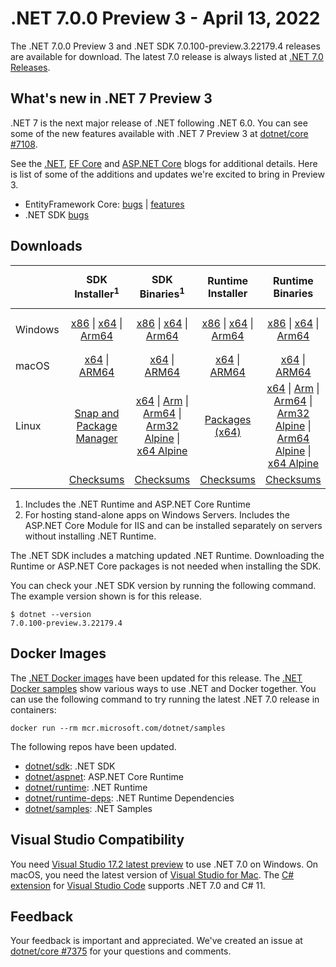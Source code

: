 # .NET 7.0.0 Preview 3  - April 13, 2022

The .NET 7.0.0 Preview 3 and .NET SDK 7.0.100-preview.3.22179.4 releases are available for download. The latest 7.0 release is always listed at [.NET 7.0 Releases](../README.md).

## What's new in .NET 7 Preview 3

.NET 7 is the next major release of .NET following .NET 6.0. You can see some of the new features available with .NET 7 Preview 3 at [dotnet/core #7108](https://github.com/dotnet/core/issues/7108).

See the [.NET][dotnet-blog], [EF Core][ef-blog] and [ASP.NET Core][aspnet-blog] blogs for additional details.
Here is list of some of the additions and updates we're excited to bring in Preview 3.

* EntityFramework Core: [bugs][ef_bugs] | [features][ef_features]
* .NET SDK [bugs][sdk_bugs]

## Downloads

|           | SDK Installer<sup>1</sup>                        | SDK Binaries<sup>1</sup>                 | Runtime Installer                                        | Runtime Binaries                                 | ASP.NET Core Runtime           |Windows Desktop Runtime          |
| --------- | :------------------------------------------:     | :----------------------:                 | :---------------------------:                            | :-------------------------:                      | :-----------------:            | :-----------------:            |
| Windows   | [x86][dotnet-sdk-win-x86.exe] \| [x64][dotnet-sdk-win-x64.exe] \| [Arm64][dotnet-sdk-win-arm64.exe] | [x86][dotnet-sdk-win-x86.zip] \| [x64][dotnet-sdk-win-x64.zip] \|  [Arm64][dotnet-sdk-win-arm64.zip] | [x86][dotnet-runtime-win-x86.exe] \| [x64][dotnet-runtime-win-x64.exe] \| [Arm64][dotnet-runtime-win-arm64.exe] | [x86][dotnet-runtime-win-x86.zip] \| [x64][dotnet-runtime-win-x64.zip] \| [Arm64][dotnet-runtime-win-arm64.zip] | [x86][aspnetcore-runtime-win-x86.exe] \| [x64][aspnetcore-runtime-win-x64.exe] \|<br/> [Hosting Bundle][dotnet-hosting-win.exe]<sup>2</sup> | [x86][windowsdesktop-runtime-win-x86.exe] \| [x64][windowsdesktop-runtime-win-x64.exe] \| [Arm64][windowsdesktop-runtime-win-arm64.exe] |
| macOS     | [x64][dotnet-sdk-osx-x64.pkg] \| [ARM64][dotnet-sdk-osx-arm64.pkg] | [x64][dotnet-sdk-osx-x64.tar.gz] \| [ARM64][dotnet-sdk-osx-arm64.tar.gz]  | [x64][dotnet-runtime-osx-x64.pkg] \| [ARM64][dotnet-runtime-osx-arm64.pkg] | [x64][dotnet-runtime-osx-x64.tar.gz] \| [ARM64][dotnet-runtime-osx-arm64.tar.gz]| [x64][aspnetcore-runtime-osx-x64.tar.gz] \| [ARM64][aspnetcore-runtime-osx-arm64.tar.gz] | - |<sup>1</sup>
| Linux     |  [Snap and Package Manager](../install-linux.md)  | [x64][dotnet-sdk-linux-x64.tar.gz] \| [Arm][dotnet-sdk-linux-arm.tar.gz]  \| [Arm64][dotnet-sdk-linux-arm64.tar.gz] \| [Arm32 Alpine][dotnet-sdk-linux-musl-arm.tar.gz]  \| [x64 Alpine][dotnet-sdk-linux-musl-x64.tar.gz] | [Packages (x64)][linux-packages] | [x64][dotnet-runtime-linux-x64.tar.gz] \| [Arm][dotnet-runtime-linux-arm.tar.gz] \| [Arm64][dotnet-runtime-linux-arm64.tar.gz] \| [Arm32 Alpine][dotnet-runtime-linux-musl-arm.tar.gz] \| [Arm64 Alpine][dotnet-runtime-linux-musl-arm64.tar.gz] \| [x64 Alpine][dotnet-runtime-linux-musl-x64.tar.gz]  | [x64][aspnetcore-runtime-linux-x64.tar.gz]<sup>1</sup>  \| [Arm][aspnetcore-runtime-linux-arm.tar.gz]<sup>1</sup> \| [Arm64][aspnetcore-runtime-linux-arm64.tar.gz]<sup>1</sup> \| [x64 Alpine][aspnetcore-runtime-linux-musl-x64.tar.gz] | - | <sup>1</sup> |
|  | [Checksums][checksums-sdk]                             | [Checksums][checksums-sdk]                                      | [Checksums][checksums-runtime]                             | [Checksums][checksums-runtime]  | [Checksums][checksums-runtime]  | [Checksums][checksums-runtime]


1. Includes the .NET Runtime and ASP.NET Core Runtime
2. For hosting stand-alone apps on Windows Servers. Includes the ASP.NET Core Module for IIS and can be installed separately on servers without installing .NET Runtime.


The .NET SDK includes a matching updated .NET Runtime. Downloading the Runtime or ASP.NET Core packages is not needed when installing the SDK.

You can check your .NET SDK version by running the following command. The example version shown is for this release.

```console
$ dotnet --version
7.0.100-preview.3.22179.4
```

## Docker Images

The [.NET Docker images](https://hub.docker.com/_/microsoft-dotnet) have been updated for this release. The [.NET Docker samples](https://github.com/dotnet/dotnet-docker/blob/main/samples/README.md) show various ways to use .NET and Docker together. You can use the following command to try running the latest .NET 7.0 release in containers:

```console
docker run --rm mcr.microsoft.com/dotnet/samples
```

The following repos have been updated.

* [dotnet/sdk](https://github.com/dotnet/dotnet-docker/blob/main/README.sdk.md): .NET SDK
* [dotnet/aspnet](https://github.com/dotnet/dotnet-docker/blob/main/README.aspnet.md): ASP.NET Core Runtime
* [dotnet/runtime](https://github.com/dotnet/dotnet-docker/blob/main/README.runtime.md): .NET Runtime
* [dotnet/runtime-deps](https://github.com/dotnet/dotnet-docker/blob/main/README.runtime.md): .NET Runtime Dependencies
* [dotnet/samples](https://github.com/dotnet/dotnet-docker/blob/main/README.samples.md): .NET Samples

## Visual Studio Compatibility

You need [Visual Studio 17.2 latest preview](https://visualstudio.microsoft.com) to use .NET 7.0 on Windows. On macOS, you need the latest version of [Visual Studio for Mac](https://visualstudio.microsoft.com/vs/mac/). The [C# extension](https://code.visualstudio.com/docs/languages/dotnet) for [Visual Studio Code](https://code.visualstudio.com/) supports .NET 7.0 and C# 11.


## Feedback

Your feedback is important and appreciated. We've created an issue at [dotnet/core #7375](https://github.com/dotnet/core/issues/7375) for your questions and comments.

[blob-runtime]: https://dotnetcli.blob.core.windows.net/dotnet/Runtime/
[blob-sdk]: https://dotnetcli.blob.core.windows.net/dotnet/Sdk/
[release-notes]: 7.0.0-preview.3.md

[checksums-runtime]: https://dotnetcli.blob.core.windows.net/dotnet/checksums/7.0.0-preview.3-sha.txt
[checksums-sdk]: https://dotnetcli.blob.core.windows.net/dotnet/checksums/7.0.0-preview.3-sha.txt

[linux-install]: ../install-linux.md
[dotnet-blog]:  https://devblogs.microsoft.com/dotnet/announcing-dotnet-7-preview-3/
[aspnet-blog]: https://devblogs.microsoft.com/aspnet/asp-net-core-updates-in-dotnet-7-preview-3
[ef-blog]: https://devblogs.microsoft.com/dotnet/announcing-entity-framework-7-preview-3
[ef_bugs]: https://github.com/dotnet/efcore/issues?q=is%3Aissue+milestone%3A7.0.0-preview3+is%3Aclosed+label%3Atype-bug
[ef_features]: https://github.com/dotnet/efcore/issues?q=is%3Aissue+milestone%3A7.0.0-preview3+is%3Aclosed+label%3Atype-enhancement

[aspnet_bugs]: https://github.com/aspnet/AspNetCore/issues?q=is%3Aissue+milestone%3A7.0.0-preview3+label%3ADone+label%3Abug
[aspnet_features]: https://github.com/aspnet/AspNetCore/issues?q=is%3Aissue+milestone%3A7.0.0-preview3+label%3ADone+label%3Aenhancement
[runtime_bugs]: https://github.com/dotnet/runtime/issues?utf8=%E2%9C%93&q=is%3Aissue+milestone%3A7.0+label%3Abug+
[runtime_features]: https://github.com/dotnet/runtime/issues?q=is%3Aissue+milestone%3A7.0+label%3Aenhancement

[sdk_bugs]: https://github.com/dotnet/sdk/issues?q=is%3Aissue+is%3Aclosed+milestone%3A7.0.1xx
[linux-packages]: ../install-linux.md



[//]: # ( Runtime 7.0.0-preview.3.22175.4)
[dotnet-runtime-linux-arm.tar.gz]: https://download.visualstudio.microsoft.com/download/pr/4099549a-b2ec-4fb6-a6be-83e83baf581b/8b94b1e6c90d8c11951af2fbd94dd964/dotnet-runtime-7.0.0-preview.3.22175.4-linux-arm.tar.gz
[dotnet-runtime-linux-arm64.tar.gz]: https://download.visualstudio.microsoft.com/download/pr/3383e33d-f5d3-4d10-8d55-87b6d7c16469/466a44df179ef1f9b7921812e272bb21/dotnet-runtime-7.0.0-preview.3.22175.4-linux-arm64.tar.gz
[dotnet-runtime-linux-musl-arm.tar.gz]: https://download.visualstudio.microsoft.com/download/pr/39b5030a-68ce-4b04-bc83-b2a5f73cd0ec/e470e035ec13359a4f468a47991e7230/dotnet-runtime-7.0.0-preview.3.22175.4-linux-musl-arm.tar.gz
[dotnet-runtime-linux-musl-arm64.tar.gz]: https://download.visualstudio.microsoft.com/download/pr/3a495114-58ca-4b0b-9827-00eb9f852429/8610e82b29cbe3dd338f0a9cc6ac33d8/dotnet-runtime-7.0.0-preview.3.22175.4-linux-musl-arm64.tar.gz
[dotnet-runtime-linux-musl-x64.tar.gz]: https://download.visualstudio.microsoft.com/download/pr/83d5483d-29e7-45e1-86c8-2cc74511c568/cc5debc462b904f438ddc12e6c8107d8/dotnet-runtime-7.0.0-preview.3.22175.4-linux-musl-x64.tar.gz
[dotnet-runtime-linux-x64.tar.gz]: https://download.visualstudio.microsoft.com/download/pr/aab94125-9a06-4279-ade7-f927bd3e9c2a/6ed081538ba5b98c06f3b864952f71a3/dotnet-runtime-7.0.0-preview.3.22175.4-linux-x64.tar.gz
[dotnet-runtime-osx-arm64.pkg]: https://download.visualstudio.microsoft.com/download/pr/626ea741-3970-4fbf-9786-75eb9e287388/ebc083fb4242d999e5e9c4c509eea3c0/dotnet-runtime-7.0.0-preview.3.22175.4-osx-arm64.pkg
[dotnet-runtime-osx-arm64.tar.gz]: https://download.visualstudio.microsoft.com/download/pr/b18cf197-e563-4d4c-8e4b-6d88141f2f76/9bf25fecda59a63c9d52a8f8f531de2f/dotnet-runtime-7.0.0-preview.3.22175.4-osx-arm64.tar.gz
[dotnet-runtime-osx-x64.pkg]: https://download.visualstudio.microsoft.com/download/pr/41aba956-8288-4764-bfb9-7b9e920a942a/cd3ac0000034a6b7ff219cf44864dc73/dotnet-runtime-7.0.0-preview.3.22175.4-osx-x64.pkg
[dotnet-runtime-osx-x64.tar.gz]: https://download.visualstudio.microsoft.com/download/pr/36699776-0298-4fca-8c9a-c16628eb3587/974037fad4386e9a162f7ebfb7029b0f/dotnet-runtime-7.0.0-preview.3.22175.4-osx-x64.tar.gz
[dotnet-runtime-win-arm64.exe]: https://download.visualstudio.microsoft.com/download/pr/d8c86f62-0dbb-4724-bdc1-63025956605f/116e0e3efb653403c38df0c8e5bcfb57/dotnet-runtime-7.0.0-preview.3.22175.4-win-arm64.exe
[dotnet-runtime-win-arm64.zip]: https://download.visualstudio.microsoft.com/download/pr/902428ab-8faf-436e-9ca3-4b557c8531ff/2d575afbaf724522d705807225925a60/dotnet-runtime-7.0.0-preview.3.22175.4-win-arm64.zip
[dotnet-runtime-win-x64.exe]: https://download.visualstudio.microsoft.com/download/pr/8976b998-913d-4ca1-891d-62910ae0fafa/fbcbbeaf8cf6240d7df4f146aed855c3/dotnet-runtime-7.0.0-preview.3.22175.4-win-x64.exe
[dotnet-runtime-win-x64.zip]: https://download.visualstudio.microsoft.com/download/pr/6319350c-dd90-4e05-a3e9-07e131be7a2c/8c5c6a70c1d453e7569988ed5201a4ea/dotnet-runtime-7.0.0-preview.3.22175.4-win-x64.zip
[dotnet-runtime-win-x86.exe]: https://download.visualstudio.microsoft.com/download/pr/06853773-2509-4a2e-a89a-281f08ebb8a7/bd365ea603fc1a0536936004a155eee6/dotnet-runtime-7.0.0-preview.3.22175.4-win-x86.exe
[dotnet-runtime-win-x86.zip]: https://download.visualstudio.microsoft.com/download/pr/2e6ba75e-922c-4cae-9529-e063ac4a196f/e280175fc12dc47a0f85cbb15cb43d54/dotnet-runtime-7.0.0-preview.3.22175.4-win-x86.zip

[//]: # ( WindowsDesktop 7.0.0-preview.3.22177.1)
[windowsdesktop-runtime-win-arm64.exe]: https://download.visualstudio.microsoft.com/download/pr/b6642e2f-7244-4040-a4ab-a2a135cd7a78/29623780623e9c84f6213c060d054546/windowsdesktop-runtime-7.0.0-preview.3.22177.1-win-arm64.exe
[windowsdesktop-runtime-win-arm64.zip]: https://download.visualstudio.microsoft.com/download/pr/f966ab92-bf82-407b-b668-28c4e2167f38/3143723313859b8bceb74cf8d0161412/windowsdesktop-runtime-7.0.0-preview.3.22177.1-win-arm64.zip
[windowsdesktop-runtime-win-x64.exe]: https://download.visualstudio.microsoft.com/download/pr/39e7c3cc-949c-4d88-b90d-be37952b50e8/31a825784e8dd1147cb1d1c71c0c5df9/windowsdesktop-runtime-7.0.0-preview.3.22177.1-win-x64.exe
[windowsdesktop-runtime-win-x64.zip]: https://download.visualstudio.microsoft.com/download/pr/77f62678-b219-4912-ada8-01ad77581509/167b56269679e6d23cc57a2bb5191f87/windowsdesktop-runtime-7.0.0-preview.3.22177.1-win-x64.zip
[windowsdesktop-runtime-win-x86.exe]: https://download.visualstudio.microsoft.com/download/pr/213adef6-fc90-464a-8900-dee2b8c09cd7/a093e265ed647c6ba7b54f53411e4f09/windowsdesktop-runtime-7.0.0-preview.3.22177.1-win-x86.exe
[windowsdesktop-runtime-win-x86.zip]: https://download.visualstudio.microsoft.com/download/pr/4366c788-dd88-4d50-8f97-eed21d42cb6d/bb01ec94b7f5420691656b4ea69701a8/windowsdesktop-runtime-7.0.0-preview.3.22177.1-win-x86.zip

[//]: # ( ASP 7.0.0-preview.3.22178.4)
[aspnetcore-runtime-linux-arm.tar.gz]: https://download.visualstudio.microsoft.com/download/pr/17bb8902-06c9-46a2-a754-a7f5054df6da/c376e38436bdd18903d892183c6978a9/aspnetcore-runtime-7.0.0-preview.3.22178.4-linux-arm.tar.gz
[aspnetcore-runtime-linux-arm64.tar.gz]: https://download.visualstudio.microsoft.com/download/pr/ed4313d0-082c-42aa-a91e-3ce011c5ee34/8c435bbf48e70a823d95594cc556583f/aspnetcore-runtime-7.0.0-preview.3.22178.4-linux-arm64.tar.gz
[aspnetcore-runtime-linux-musl-arm.tar.gz]: https://download.visualstudio.microsoft.com/download/pr/03dcbea2-6e06-4d83-910a-805dbc6c568b/5c6ca74e263a673e73e056c1ba0bd884/aspnetcore-runtime-7.0.0-preview.3.22178.4-linux-musl-arm.tar.gz
[aspnetcore-runtime-linux-musl-arm64.tar.gz]: https://download.visualstudio.microsoft.com/download/pr/f298a38c-d464-4c80-9cf0-d5904da71356/e20cbf631da2907c3050bc460cd510d7/aspnetcore-runtime-7.0.0-preview.3.22178.4-linux-musl-arm64.tar.gz
[aspnetcore-runtime-linux-musl-x64.tar.gz]: https://download.visualstudio.microsoft.com/download/pr/d09504a7-3574-4375-995d-5a72b24eaa6f/3d4949fec9fdaad9dce490156ac799e3/aspnetcore-runtime-7.0.0-preview.3.22178.4-linux-musl-x64.tar.gz
[aspnetcore-runtime-linux-x64.tar.gz]: https://download.visualstudio.microsoft.com/download/pr/b0969eb7-374a-4da7-aa38-7a72097ff999/2d8f7deacf60ed4c1cbc25972e59dc41/aspnetcore-runtime-7.0.0-preview.3.22178.4-linux-x64.tar.gz
[aspnetcore-runtime-osx-arm64.tar.gz]: https://download.visualstudio.microsoft.com/download/pr/c5c8a356-7f7a-4e5e-b75f-9585a91ed80d/b52e918ad18aafed9e9048aac49321d6/aspnetcore-runtime-7.0.0-preview.3.22178.4-osx-arm64.tar.gz
[aspnetcore-runtime-osx-x64.tar.gz]: https://download.visualstudio.microsoft.com/download/pr/88603c65-e646-47a0-9f7a-ac2b2cc49763/60955db63765e7dce435ddbc620454c4/aspnetcore-runtime-7.0.0-preview.3.22178.4-osx-x64.tar.gz
[aspnetcore-runtime-win-arm64.zip]: https://download.visualstudio.microsoft.com/download/pr/714d123f-3476-4216-8d73-4b399b0140ba/890edc74c41fd5ab28a24e721c71bb36/aspnetcore-runtime-7.0.0-preview.3.22178.4-win-arm64.zip
[aspnetcore-runtime-win-x64.exe]: https://download.visualstudio.microsoft.com/download/pr/eb3838c5-0ef9-471b-b17c-c495c6ba85d4/411c6b711c3c924df87d4abaf2e4bd06/aspnetcore-runtime-7.0.0-preview.3.22178.4-win-x64.exe
[aspnetcore-runtime-win-x64.zip]: https://download.visualstudio.microsoft.com/download/pr/da959574-6f6f-45b4-8453-6114ce711925/1c597a5a6815b73e949e67f81f37bdc7/aspnetcore-runtime-7.0.0-preview.3.22178.4-win-x64.zip
[aspnetcore-runtime-win-x86.exe]: https://download.visualstudio.microsoft.com/download/pr/0956aca6-ac63-4270-b2a7-b559aa08f670/481e102403b5043e466b16c9c93f158d/aspnetcore-runtime-7.0.0-preview.3.22178.4-win-x86.exe
[aspnetcore-runtime-win-x86.zip]: https://download.visualstudio.microsoft.com/download/pr/79facb65-b09d-43f9-9ea2-82af68fea137/cb97702faa7fa4b4e316bb1539d7eb5e/aspnetcore-runtime-7.0.0-preview.3.22178.4-win-x86.zip
[dotnet-hosting-win.exe]: https://download.visualstudio.microsoft.com/download/pr/07ef3e17-41ae-4bb7-aaab-ea46cf7ae77a/fe6edf8b897be349b86c8f40577cd48d/dotnet-hosting-7.0.0-preview.3.22178.4-win.exe

[//]: # ( SDK 7.0.100-preview.3.22179.4)
[dotnet-sdk-linux-arm.tar.gz]: https://download.visualstudio.microsoft.com/download/pr/604c05c7-e422-4fb6-81b1-17b9d32bafd0/88ea2bd24d20a514f211b617a9f42cdf/dotnet-sdk-7.0.100-preview.3.22179.4-linux-arm.tar.gz
[dotnet-sdk-linux-arm64.tar.gz]: https://download.visualstudio.microsoft.com/download/pr/ccede891-f921-4292-853e-72dcc5f304c7/30a37128b5cb5ad9b844f83cde0345a6/dotnet-sdk-7.0.100-preview.3.22179.4-linux-arm64.tar.gz
[dotnet-sdk-linux-musl-arm.tar.gz]: https://download.visualstudio.microsoft.com/download/pr/3c2c48b2-b67a-4cf2-a160-15089bc11a1b/046d1b460532742438778b1fab025851/dotnet-sdk-7.0.100-preview.3.22179.4-linux-musl-arm.tar.gz
[dotnet-sdk-linux-musl-arm64.tar.gz]: https://download.visualstudio.microsoft.com/download/pr/ea3b03c7-d097-4046-80f6-18b6f95e012a/4927f1a6fb350a5fd8236ddb1b2bb05d/dotnet-sdk-7.0.100-preview.3.22179.4-linux-musl-arm64.tar.gz
[dotnet-sdk-linux-musl-x64.tar.gz]: https://download.visualstudio.microsoft.com/download/pr/5e9e5e78-7ee3-491d-9c7e-e63614bc28e2/6b18c7ee4db285c6e5f657dd45613c30/dotnet-sdk-7.0.100-preview.3.22179.4-linux-musl-x64.tar.gz
[dotnet-sdk-linux-x64.tar.gz]: https://download.visualstudio.microsoft.com/download/pr/321f886a-a492-464b-ad17-fecffe104e89/3bbe923e17358e096c5e7aed8a2b2da2/dotnet-sdk-7.0.100-preview.3.22179.4-linux-x64.tar.gz
[dotnet-sdk-osx-arm64.pkg]: https://download.visualstudio.microsoft.com/download/pr/3b73829a-6e68-487d-ace5-f96b993f2383/9f1e0a9d4414c9aae6ce64b4f8c620c5/dotnet-sdk-7.0.100-preview.3.22179.4-osx-arm64.pkg
[dotnet-sdk-osx-arm64.tar.gz]: https://download.visualstudio.microsoft.com/download/pr/24274ee9-afd9-4bdf-9729-2c9635d7c2a8/ba5fd3846930536782f44deb41e1bec5/dotnet-sdk-7.0.100-preview.3.22179.4-osx-arm64.tar.gz
[dotnet-sdk-osx-x64.pkg]: https://download.visualstudio.microsoft.com/download/pr/c0a621a8-72ff-41a5-9b5b-198d78bf0280/11547101f08068fd89fff6e86941118b/dotnet-sdk-7.0.100-preview.3.22179.4-osx-x64.pkg
[dotnet-sdk-osx-x64.tar.gz]: https://download.visualstudio.microsoft.com/download/pr/0397e593-b8aa-4ce1-87e0-c508a44897d2/13a941c3481c26dde1f8d1d2d57a5f7f/dotnet-sdk-7.0.100-preview.3.22179.4-osx-x64.tar.gz
[dotnet-sdk-win-arm64.exe]: https://download.visualstudio.microsoft.com/download/pr/36af52e9-8168-4da5-b6cb-40c001d278fb/0b5588769b4a56202764b05b9b02c31e/dotnet-sdk-7.0.100-preview.3.22179.4-win-arm64.exe
[dotnet-sdk-win-arm64.zip]: https://download.visualstudio.microsoft.com/download/pr/4c1292b5-255b-4e83-9f73-94c58508dead/8e83a0e8ff6b5d640334e658ff89a1e7/dotnet-sdk-7.0.100-preview.3.22179.4-win-arm64.zip
[dotnet-sdk-win-x64.exe]: https://download.visualstudio.microsoft.com/download/pr/6005cba0-c667-4412-a2e0-d2ca888a7733/712513654db361758e5f724258dcca19/dotnet-sdk-7.0.100-preview.3.22179.4-win-x64.exe
[dotnet-sdk-win-x64.zip]: https://download.visualstudio.microsoft.com/download/pr/5990dfb9-b5d5-4922-9454-3248918fe4b5/33a4230d680d47d2d4484760f1580fa2/dotnet-sdk-7.0.100-preview.3.22179.4-win-x64.zip
[dotnet-sdk-win-x86.exe]: https://download.visualstudio.microsoft.com/download/pr/042faac2-0179-428a-9f2d-acc4141eed2b/e2f7e82edc7aff2ce574c237cd719cc7/dotnet-sdk-7.0.100-preview.3.22179.4-win-x86.exe
[dotnet-sdk-win-x86.zip]: https://download.visualstudio.microsoft.com/download/pr/97ba3851-8b1d-46a0-ac95-2f993e4c0282/8034d9cb62b5b4c9541a9caf5eef9bee/dotnet-sdk-7.0.100-preview.3.22179.4-win-x86.zip
